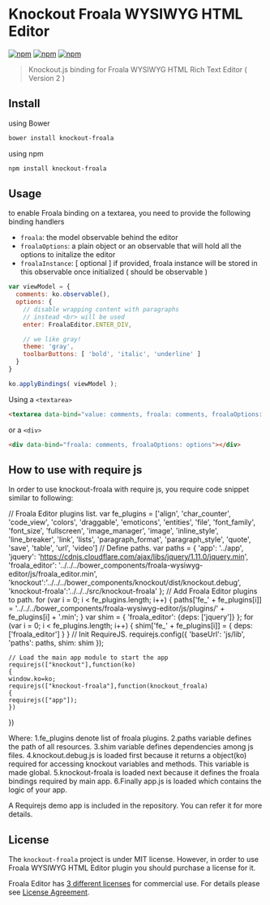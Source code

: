 # Knockout Froala WYSIWYG HTML Editor

[![npm](https://img.shields.io/npm/v/knockout-froala.svg)](https://www.npmjs.com/package/knockout-froala)
[![npm](https://img.shields.io/npm/dm/knockout-froala.svg)](https://www.npmjs.com/package/knockout-froala)
[![npm](https://img.shields.io/npm/l/knockout-froala.svg)](https://www.npmjs.com/package/knockout-froala)

>Knockout.js binding for Froala WYSIWYG HTML Rich Text Editor ( Version 2 )

## Install

using Bower

```bash
bower install knockout-froala
```

using npm

```bash
npm install knockout-froala
```

## Usage

to enable Froala binding on a textarea, you need to provide the following binding handlers

* `froala`: the model observable behind the editor
* `froalaOptions`: a plain object or an observable that will hold all the options to initalize the editor
* `froalaInstance`: [ optional ] if provided, froala instance will be stored in this observable once initialized ( should be observable )

```js
var viewModel = {
  comments: ko.observable(),
  options: {
    // disable wrapping content with paragraphs
    // instead <br> will be used
    enter: FroalaEditor.ENTER_DIV,

    // we like gray!
    theme: 'gray',
    toolbarButtons: [ 'bold', 'italic', 'underline' ]
  }
}

ko.applyBindings( viewModel );
```

Using a `<textarea>`

```html
<textarea data-bind="value: comments, froala: comments, froalaOptions: options"></textarea>
```

or a `<div>`

```html
<div data-bind="froala: comments, froalaOptions: options"></div>
```


## How to use with require js
In order to use knockout-froala with require js, you require code snippet similar to following:

// Froala Editor plugins list.
    var fe_plugins = ['align', 'char_counter', 'code_view', 'colors', 'draggable', 'emoticons',
                      'entities', 'file', 'font_family', 'font_size', 'fullscreen',
                      'image_manager', 'image', 'inline_style', 'line_breaker',
                      'link', 'lists', 'paragraph_format', 'paragraph_style', 'quote',
                      'save', 'table', 'url', 'video']
    // Define paths.
    var paths = {
      'app': '../app',
      'jquery': 'https://cdnjs.cloudflare.com/ajax/libs/jquery/1.11.0/jquery.min',
      'froala_editor': '../../../bower_components/froala-wysiwyg-editor/js/froala_editor.min',
      'knockout':'../../../bower_components/knockout/dist/knockout.debug',
      'knockout-froala':'../../../src/knockout-froala'
    };
    // Add Froala Editor plugins to path.
    for (var i = 0; i < fe_plugins.length; i++) {
      paths['fe_' + fe_plugins[i]] = '../../../bower_components/froala-wysiwyg-editor/js/plugins/' + fe_plugins[i] + '.min';
    }
    var shim = {
      'froala_editor': {deps: ['jquery']}
    };
    for (var i = 0; i < fe_plugins.length; i++) {
      shim['fe_' + fe_plugins[i]] = {
        deps: ['froala_editor']
      }
    }
    // Init RequireJS.
    requirejs.config({
      'baseUrl': 'js/lib',
      'paths': paths,
      shim: shim
    });

    // Load the main app module to start the app
    requirejs(["knockout"],function(ko)
    {
    window.ko=ko;
    requirejs(["knockout-froala"],function(knockout_froala)
    {
    requirejs(["app"]);
    })
  })

Where:
1.fe_plugins denote list of froala plugins.
2.paths variable defines the path of all resources.
3.shim variable defines dependencies among  js files.
4.knockout.debug.js is loaded first because it returns a object(ko) required for accessing knockout variables and methods.
This variable is made global.
5.knockout-froala is loaded next because it defines the froala bindings required by main app.
6.Finally app.js is loaded which contains the logic of your app.

A Requirejs demo app is included in the repository. You can refer it for more details.
 
## License

The `knockout-froala` project is under MIT license. However, in order to use Froala WYSIWYG HTML Editor plugin you should purchase a license for it.

Froala Editor has [3 different licenses](http://froala.com/wysiwyg-editor/pricing) for commercial use.
For details please see [License Agreement](http://froala.com/wysiwyg-editor/terms).
